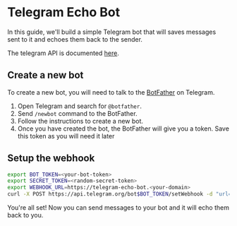 # Telegram Echo Bot

In this guide, we'll build a simple Telegram bot that will saves messages sent to it and echoes them back to the sender.

The telegram API is documented [here](https://core.telegram.org/bots/api).

## Create a new bot

To create a new bot, you will need to talk to the [BotFather](https://t.me/botfather) on Telegram.

1. Open Telegram and search for `@botfather`.
2. Send `/newbot` command to the BotFather.
3. Follow the instructions to create a new bot.
4. Once you have created the bot, the BotFather will give you a token. Save this token as you will need it later

## Setup the webhook

```sh
export BOT_TOKEN=<your-bot-token>
export SECRET_TOKEN=<random-secret-token>
export WEBHOOK_URL=https://telegram-echo-bot.<your-domain>
curl -X POST https://api.telegram.org/bot$BOT_TOKEN/setWebhook -d "url=$WEBHOOK_URL" -d "secret_token=$SECRET_TOKEN"
```

You're all set! Now you can send messages to your bot and it will echo them back to you.
